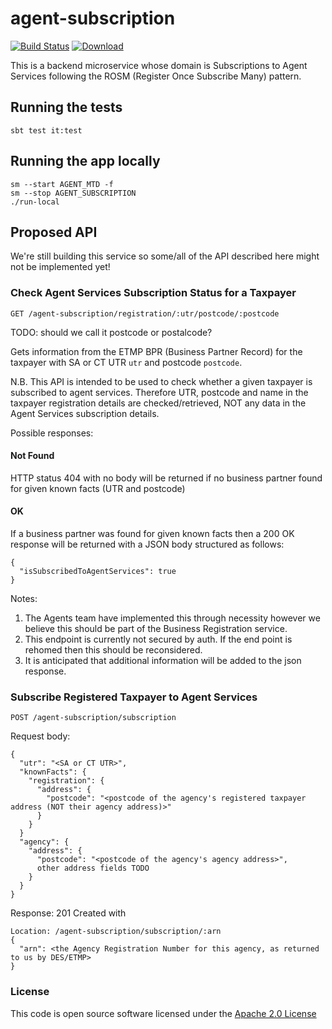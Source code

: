 # agent-subscription

[![Build Status](https://travis-ci.org/hmrc/agent-subscription.svg)](https://travis-ci.org/hmrc/agent-subscription) [ ![Download](https://api.bintray.com/packages/hmrc/releases/agent-subscription/images/download.svg) ](https://bintray.com/hmrc/releases/agent-subscription/_latestVersion)

This is a backend microservice whose domain is Subscriptions to Agent Services 
following the ROSM (Register Once Subscribe Many) pattern.

## Running the tests

    sbt test it:test

## Running the app locally

    sm --start AGENT_MTD -f
    sm --stop AGENT_SUBSCRIPTION
    ./run-local

## Proposed API

We're still building this service so some/all of the API described here might not be implemented yet!

### Check Agent Services Subscription Status for a Taxpayer

    GET /agent-subscription/registration/:utr/postcode/:postcode

TODO: should we call it postcode or postalcode?

Gets information from the ETMP BPR (Business Partner Record) for the taxpayer with SA or CT UTR `utr` and postcode `postcode`.

N.B. This API is intended to be used to check whether a given taxpayer is subscribed to agent services. 
Therefore UTR, postcode and name in the taxpayer registration details are checked/retrieved, NOT any data in the Agent Services subscription details. 

Possible responses:

#### Not Found

HTTP status 404 with no body will be returned if no business partner found for given known facts (UTR and postcode)

#### OK

If a business partner was found for given known facts then a 200 OK response will be returned with a JSON body structured as follows:

    {
      "isSubscribedToAgentServices": true
    }
    
Notes: 
1. The Agents team have implemented this through necessity however we believe this should be part of the Business Registration service.    
2. This endpoint is currently not secured by auth. If the end point is rehomed then this should be reconsidered.
3. It is anticipated that additional information will be added to the json response.


### Subscribe Registered Taxpayer to Agent Services

    POST /agent-subscription/subscription
    
Request body:

    {
      "utr": "<SA or CT UTR>",
      "knownFacts": {
        "registration": {
          "address": {
            "postcode": "<postcode of the agency's registered taxpayer address (NOT their agency address)>"
          }
        }
      }
      "agency": {
        "address": {
          "postcode": "<postcode of the agency's agency address>",
          other address fields TODO
        }
      }
    }

Response: 201 Created with

    Location: /agent-subscription/subscription/:arn
    {
      "arn": <the Agency Registration Number for this agency, as returned to us by DES/ETMP>
    }

### License


This code is open source software licensed under the [Apache 2.0 License]("http://www.apache.org/licenses/LICENSE-2.0.html")
